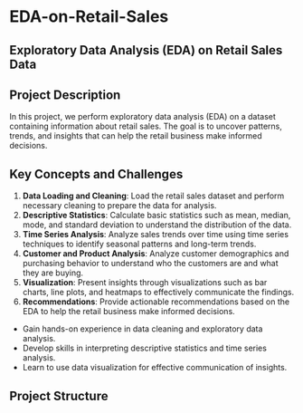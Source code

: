 # EDA-on-Retail-Sales
## Exploratory Data Analysis (EDA) on Retail Sales Data

## Project Description

In this project, we perform exploratory data analysis (EDA) on a dataset containing information about retail sales. The goal is to uncover patterns, trends, and insights that can help the retail business make informed decisions.

## Key Concepts and Challenges

1. **Data Loading and Cleaning**: Load the retail sales dataset and perform necessary cleaning to prepare the data for analysis.
2. **Descriptive Statistics**: Calculate basic statistics such as mean, median, mode, and standard deviation to understand the distribution of the data.
3. **Time Series Analysis**: Analyze sales trends over time using time series techniques to identify seasonal patterns and long-term trends.
4. **Customer and Product Analysis**: Analyze customer demographics and purchasing behavior to understand who the customers are and what they are buying.
5. **Visualization**: Present insights through visualizations such as bar charts, line plots, and heatmaps to effectively communicate the findings.
6. **Recommendations**: Provide actionable recommendations based on the EDA to help the retail business make informed decisions.



- Gain hands-on experience in data cleaning and exploratory data analysis.
- Develop skills in interpreting descriptive statistics and time series analysis.
- Learn to use data visualization for effective communication of insights.

## Project Structure

